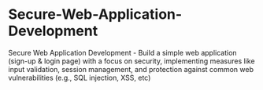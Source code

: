 # Secure-Web-Application-Development
Secure Web Application Development - Build a simple web application (sign-up &amp; login page) with a focus on security, implementing measures like input validation, session management, and protection against common web vulnerabilities (e.g., SQL injection, XSS, etc)
